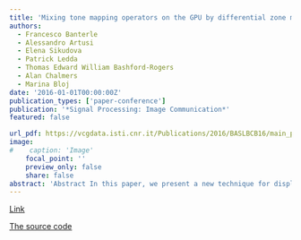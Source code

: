 ```yaml
---
title: 'Mixing tone mapping operators on the GPU by differential zone mapping based on psychophysical experiments'
authors:
  - Francesco Banterle
  - Alessandro Artusi
  - Elena Sikudova
  - Patrick Ledda
  - Thomas Edward William Bashford-Rogers
  - Alan Chalmers
  - Marina Bloj
date: '2016-01-01T00:00:00Z'
publication_types: ['paper-conference']
publication: '*Signal Processing: Image Communication*'
featured: false

url_pdf: https://vcgdata.isti.cnr.it/Publications/2016/BASLBCB16/main_personal.pdf
image:
#    caption: 'Image'
    focal_point: ''
    preview_only: false
    share: false
abstract: 'Abstract In this paper, we present a new technique for displaying High Dynamic Range (HDR) images on Low Dynamic Range (LDR) displays in an efficient way on the GPU. The described process has three stages. First, the input image is segmented into luminance zones. Second, the tone mapping operator (TMO) that performs better in each zone is automatically selected. Finally, the resulting tone mapping (TM) outputs for each zone are merged, generating the final LDR output image. To establish the TMO that performs better in each luminance zone we conducted a preliminary psychophysical experiment using a set of HDR images and six different TMOs. We validated our composite technique on several (new) HDR images and conducted a further psychophysical experiment, using an HDR display as the reference, that establishes the advantages of our hybrid three-stage approach over a traditional individual TMO. Finally, we present a GPU version, which is perceptually equal to the standard version but with much improved computational performance.     Link to the official publication.          The source code of this method is part of the HDR Toolbox and it is implemented in the function BanterleTMO.m.'
---
```

[Link](https://www.sciencedirect.com/science/article/pii/S0923596516301308)

[The source code](https://github.com/banterle/HDR_Toolbox)

